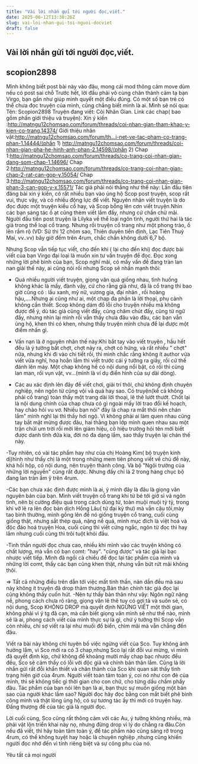 ```yaml
---
title: "Vài lời nhắn gửi tới người đọc,viết."
date: 2025-06-12T13:30:26Z
slug: vai-loi-nhan-gui-toi-nguoi-docviet
draft: false
---
```


## Vài lời nhắn gửi tới người đọc,viết.

## scopion2898

Mình không biết post bài này vào đâu, mong cái mod thông cảm move dùm nếu có post sai chỗ
Trước hết, lời đầu phải vô cùng chân thành cảm tạ bạn Virgo, bạn gần như giúp mình 
quyết một điều đúng.
Có một số bạn trẻ có thể chưa đọc truyện của mình, cũng chẳng biết mình là ai.
Mình sẽ nói qua:
Tên: Scopion2898
Truyện đang viết: Cõi Nhân Gian.
Link các chap( bao gồm phần giới thiệu và truyện):
Xin ý kiến :http://matngu12chomsao.com/forum/threads/coi-nhan-gian-tham-khao-y-kien-co-trang.14374/
Giới thiệu nhân vật:http://matngu12chomsao.com/forum/th...i-net-ve-tac-pham-co-trang-phan-1.14444/(phần 1)
http://matngu12chomsao.com/forum/threads/coi-nhan-gian-pha-he-hinh-anh-phan-2.14598/(phần 2)
Chap 1:http://matngu12chomsao.com/forum/threads/co-trang-coi-nhan-gian-dang-som-chap-1.14696/
Chap 2:http://matngu12chomsao.com/forum/threads/co-trang-coi-nhan-gian-chap-2-rat-can-gop-y.15054/
Chap 3:http://matngu12chomsao.com/forum/threads/co-trang-coi-nhan-gian-phan-3-can-gop-y-x.15571/
Tác giả phải nói thẳng như thế này:
Lần đầu tiên đăng bài xin ý kiến, có rất nhiều bạn vào ủng hộ Scop post truyện, scop rất vui, thực vậy, và có nhiều động lực để viết. Nguyên nhân viết truyện là do đọc được một truyện kiểu cổ hay, và Scop bỗng lên cơn viết truyện.Nhìn các bạn sáng tác ồ ạt cũng thèm viết lắm đấy, nhưng cứ chần chừ mãi. Người đầu tiên post truyện là Lilyka về thể loại ngôn tình, người thứ hai là tác giả trong thể loại cổ trang. Nhưng rồi truyện cổ trang như một phong trào, ồ lên rầm rộ (VD: Sử thi 12 chòm sao, Thiên duyên tiền định, Lạc Tiên Thuỷ Mai, vv..vv) bây giờ đếm trên 4rum, chắc chắn không dưới 6,7 bộ.
 
Nhưng Scop vẫn tiếp tục viết, cho đến khi ( lại cho đến khi) đọc được bài viết của bạn Virgo đại loại là muốn xin tư vấn truyện để đọc. Đọc xong những lời phê bình của bạn, Scop nghĩ mãi, có mấy vấn đề đang tràn lan nan giải thế này, ai cũng nói rồi nhưng Scop sẽ nhấn mạnh thôi:
 
- Quá nhiều người viết truyện, giọng văn quá giống nhau, tình huống không khác là mấy, đành vậy, cứ cho rằng giả như, đã là cổ trang thì bao giờ cũng có : lầu xanh, mỹ nữ, vương gia, đại nhân , rồi hoàng hậu,....Nhưng ai cũng như ai, một chap đa phần là lời thoại, phụ cảnh không cần thiết. Scop không dám đổ lỗi cho truyện nhiều mà không được để ý, dù tác giả cũng viết đấy, cũng chăm chút đấy, cũng từ ngữ đấy, nhưng nhìn lại mình rồi vẫn thấy chưa đâu vào đâu, các bạn vẫn ủng hộ, khen thì có khen, nhưng thấy truyện mình chưa để lại được một điểm nhấn gì.
 
- Vấn nạn là ở nguyên nhân thế này:Khi bắt tay vào viết truyện , hầu hết đều là ý tưởng bất chợt, chợt nảy ra, chợt có hứng, và rất nhiều " chợt" nữa, nhưng khi đi vào chi tiết rồi, thì mình chắc rằng không ít author vừa viết vừa nghĩ, hoạ hoằn lắm thì viết trước cái ý tưởng ra giấy, rồi cứ thế đánh lên máy. Một chap không hề có nội dung nổi bật, có rồi thì cũng lan man, rồi vụn vặt, vv...(mình là ví dụ điển hình của sự dài dòng).
 
- Các au xác định lên đây để viết chơi, giải trí thôi, chứ không định chuyên nghiệp, nên ngôn từ cũng vội vã quá hay sao. Có truyện(kể cả không phải cổ trang) toàn thấy một trang dài lời thoại, lê thê lướt thướt. Chốt lại là nội dung chính của chap chưa có gì ngoài mấy lời trao đổi kế hoạch, hay chào hỏi vu vơ. Nhiều bạn nói" đây là chap ra mắt thôi nên chán lắm" mình nghĩ lại thì thấy hơi ngộ. Vì không phải ai làm quen nhau cũng tay bắt mặt mừng được đâu, hai thằng bạn lớp mình quen nhau sau một trận chửi um trời rồi mời lên giám hiệu, cô hiệu trưởng hỏi tên mới biết được danh tính đứa kia, đời nó đa dạng lắm, sao thấy truyện lại chán thế này.
 
-Tuy nhiên, có vài tác phẩm  hay như của chị Hoàng Kim( bộ truyện kinh dị)hình như thấy chị là một trong những mem tiên phong viết về chủ đề này, khá hồi hộp, có nội dung, nên truyện thành công. Và bộ "Ngôi trường của những lời nguyền" cũng rất được. Nhưng đấy chỉ là 2 trong hàng chục bộ đang lan tràn ầm ỹ trên 4rum.
 
-Các bạn chưa xác định được mình là ai, ý mình đây là đâu là giọng văn nguyên bản của bạn. Mình viết truyện cổ trang khi từ bé tới giờ sỉ vả ngôn tình, nên bị cường điệu quá trong cách dùng từ, toàn muội muội tỷ tỷ, trong khi vỡ lẽ ra lên đọc bản dịch Hồng Lâu( tứ đại kỳ thư) mà vẫn cậu tôi,mày tao bình thường, mình gồng lên để nó giống truyện cổ trang, cuối cùng giống thật, nhưng sắt thép quá, nặng nề quá, mình mục đích là việt hoá và độc đáo hoá truyện Hoa, cuối cùng thì viết cứng ngắc, ngôn từ đọc thì hay lắm nhưng cuối cùng thì trôi tuột khỏi đầu.
 
-Tinh thần người đọc chưa cao, nhiều khi mình vào các truyện không có chất lượng, mà vẫn có bạn comt: "hay". "cũng được" và tác giả lại bạc nhược viết tiếp. Mình đã ngồi cả chiều để đọc lại tác phẩm của mình và những lời comt, thấy các bạn cũng khen thật, nhưng vẫn bứt rứt mãi không thôi.
 
=> Tất cả những điều trên dẫn tới việc mất tinh thần, nản dần đều mà sau này không ít truyện đã drop thảm thương.Bản thân chính tác giả đọc lại cũng không thấy cuốn hút.
-Nên tự thấy bản thân như vậy: Ngôn ngữ nặng nề, phong cách chưa rõ ràng, giọng văn lê thê tuy có gợi tả và suôn sẻ, có nội dung, Scop KHÔNG DROP mà quyết định NGỪNG VIẾT một thời gian, không phải vì ý tg đã cạn, mà cần biết giọng văn mình sẽ như thế nào, mình sẽ là ai, phong cách viết của mình thực sự là gì, chứ ý tưởng thì Scop vẫn còn nhiều, chỉ sợ viết ra lại như muối đổ biển, chìm mãi mà vẫn chẳng đến đâu.
 
Viết ra bài này không chỉ tuyên bố việc ngừng viết của Sco. Tuy không ảnh hưởng lắm, vì Sco mới ra có 3 chap,nhưng Sco lại rất đỗi vui mừng, vì mình đã quyết định kịp, chứ không để khoảng mười mấy chap bạc nhược đều đều, Sco sẽ cảm thấy có lỗi với độc giả và chính bản thân lắm. Cũng là lời nhắn gửi rất đỗi khẩn thiết và chân thành của Sco khi quan sát thấy tình trạng hiện giờ của 4rum. Người viết toàn tâm toàn ý, coi nó như con đẻ của mình, thì sẽ không tiếc gì thời gian cho con chữ, cho từng dấu chấm phẩy đâu. Tác phẩm của bạn nói lên bạn là ai, bạn thực sự muốn giống một bản sao của người khác lắm sao? Người đọc hãy đọc bằng con mắt biết phê bình công minh và thật lòng ủng hộ, có sự tương tác ấy thì mới có truyện hay. Đấng thượng đế của tác giả là người đọc.
 
Lời cuối cùng, Sco cũng rất thông cảm với các Au, ý tưởng không nhiều, mà phải vật lộn triển khai này nọ, nhưng đừng drop vì lý do chẳng ra đâu.Còn nếu đã viết, thì hãy toàn tâm toàn ý, để tác phẩm nào cũng sáng rỡ trong 4rum, có thể không tuyệt hay hoặc là chuyên nghiệp ,nhưng cũng khiến người đọc nhớ đến vì tính riêng biệt và sự công phu của nó.
 
Yêu tất cả mọi người